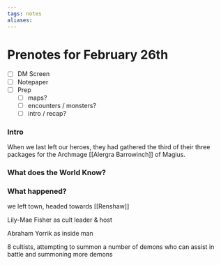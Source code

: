 ```yaml
---
tags: notes
aliases:
---
```


# Prenotes for February 26th
- [ ] DM Screen
- [ ] Notepaper
- [ ] Prep
	- [ ] maps?
	- [ ] encounters / monsters?
	- [ ] intro / recap?

### Intro

When we last left our heroes, they had gathered the third of their three packages for the Archmage [[Alergra Barrowinch]] of Magius.

### What does the World Know?


### What happened?

we left town, headed towards [[Renshaw]]


Lily-Mae Fisher as cult leader & host

Abraham Yorrik as inside man

8 cultists, attempting to summon a number of demons who can assist in battle and summoning more demons